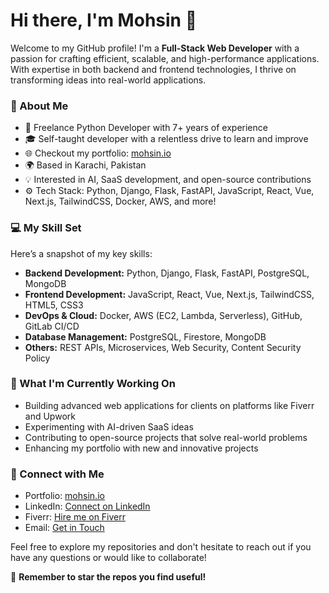 # Hi there, I'm Mohsin 👋

Welcome to my GitHub profile! I'm a **Full-Stack Web Developer** with a passion for crafting efficient, scalable, and high-performance applications. With expertise in both backend and frontend technologies, I thrive on transforming ideas into real-world applications.

### 🚀 About Me

- 💼 Freelance Python Developer with 7+ years of experience
- 🎓 Self-taught developer with a relentless drive to learn and improve
- 🌐 Checkout my portfolio: [mohsin.io](https://mohsin.io)
- 🌍 Based in Karachi, Pakistan
- 💡 Interested in AI, SaaS development, and open-source contributions
- ⚙️ Tech Stack: Python, Django, Flask, FastAPI, JavaScript, React, Vue, Next.js, TailwindCSS, Docker, AWS, and more!

### 💻 My Skill Set

Here’s a snapshot of my key skills:

- **Backend Development:** Python, Django, Flask, FastAPI, PostgreSQL, MongoDB
- **Frontend Development:** JavaScript, React, Vue, Next.js, TailwindCSS, HTML5, CSS3
- **DevOps & Cloud:** Docker, AWS (EC2, Lambda, Serverless), GitHub, GitLab CI/CD
- **Database Management:** PostgreSQL, Firestore, MongoDB
- **Others:** REST APIs, Microservices, Web Security, Content Security Policy

### 🌱 What I'm Currently Working On

- Building advanced web applications for clients on platforms like Fiverr and Upwork
- Experimenting with AI-driven SaaS ideas
- Contributing to open-source projects that solve real-world problems
- Enhancing my portfolio with new and innovative projects

### 🔗 Connect with Me

- Portfolio: [mohsin.io](https://mohsin.io)
- LinkedIn: [Connect on LinkedIn](https://www.linkedin.com/in/mohsin-raza-b0051116b/)
- Fiverr: [Hire me on Fiverr](https://fiverr.com/mohsin_rizz)
- Email: [Get in Touch](mailto:contact@mohsin.io)

Feel free to explore my repositories and don't hesitate to reach out if you have any questions or would like to collaborate!

🌟 **Remember to star the repos you find useful!**
